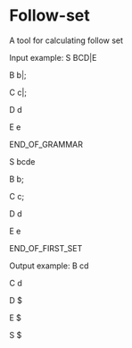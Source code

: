 # Follow-set
A tool for calculating follow set

Input example:
S BCD|E

B b|;

C c|;

D d

E e

END_OF_GRAMMAR

S bcde

B b;

C c;

D d

E e

END_OF_FIRST_SET

Output example:
B cd

C d

D $

E $

S $
